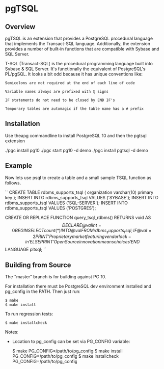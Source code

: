 # pgTSQL

## Overview

pgTSQL is an extension that provides a PostgreSQL procedural language that
implements the Transact-SQL language. Additionally, the extension provides a 
number of built-in functions that are compatible with Sybase and SQL Server.

T-SQL (Transact-SQL) is the procedural programming language built into Sybase & SQL Server. It's functionally the equivalent of PostgreSQL's PL/pgSQL. It looks a bit odd because it has unique conventions like:

    Semicolons are not required at the end of each line of code
     
    Variable names always are prefixed with @ signs
     
    IF statements do not need to be closed by END IF's
     
    Temporary tables are automagic if the table name has a # prefix


## Installation
Use theapg commandline to install PostgreSQL 10 and then the pgtsql extension

./pgc install pg10
./pgc start pg10 -d demo
./pgc install pgtsql -d demo


## Example
Now lets use psql to create a table and a small sample TSQL function as follows.

``
CREATE TABLE rdbms_supports_tsql (
  organization  varchar(10) primary key
);
INSERT INTO rdbms_supports_tsql VALUES ('SYBASE');
INSERT INTO rdbms_supports_tsql VALUES ('SQL-SERVER');
INSERT INTO rdbms_supports_tsql VALUES ('POSTGRES');


CREATE OR REPLACE FUNCTION query_tsql_rdbms() RETURNS void AS $$
  DECLARE @val int = 0
BEGIN
  SELECT count(*) INTO @val FROM rdbms_supports_tsql;
  IF @val = 2
    PRINT 'Proprietary market featuring vendor lock-in'
  ELSE
    PRINT 'Open Source innovation means choices'
END
$$ LANGUAGE pltsql;
``


## Building from Source

The "master" branch is for building against PG 10.

For installation there must be PostgreSQL dev environment installed
and pg_config in the PATH.   Then just run:

	$ make
	$ make install

To run regression tests:

	$ make installcheck

Notes:

* Location to pg_config can be set via PG_CONFIG variable:

	$ make PG_CONFIG=/path/to/pg_config
	$ make install PG_CONFIG=/path/to/pg_config
	$ make installcheck PG_CONFIG=/path/to/pg_config

